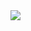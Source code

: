 <kbd>
  <a href="https://www.youtube.com/watch?v=9gIMZ0WyY88">
    <img src="https://github.com/user-attachments/assets/c9876049-3ed3-48e6-ad5d-9196c5d548a4"/>
  </a>
</kbd>
